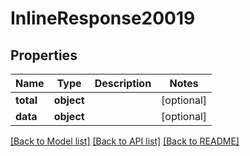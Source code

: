 # InlineResponse20019

## Properties
Name | Type | Description | Notes
------------ | ------------- | ------------- | -------------
**total** | **object** |  | [optional] 
**data** | **object** |  | [optional] 

[[Back to Model list]](../README.md#documentation-for-models) [[Back to API list]](../README.md#documentation-for-api-endpoints) [[Back to README]](../README.md)

